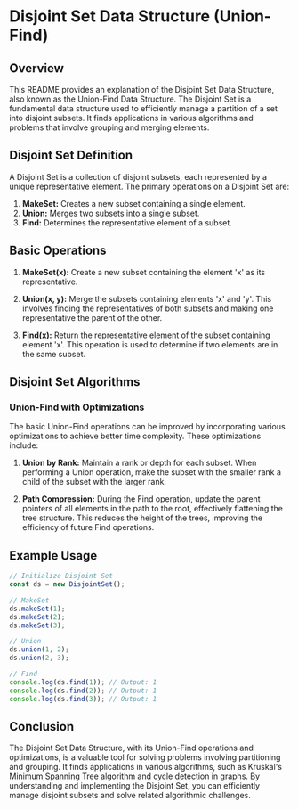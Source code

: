 # Disjoint Set Data Structure (Union-Find)

## Overview

This README provides an explanation of the Disjoint Set Data Structure, also known as the Union-Find Data Structure. The Disjoint Set is a fundamental data structure used to efficiently manage a partition of a set into disjoint subsets. It finds applications in various algorithms and problems that involve grouping and merging elements.

## Disjoint Set Definition

A Disjoint Set is a collection of disjoint subsets, each represented by a unique representative element. The primary operations on a Disjoint Set are:

1. **MakeSet:** Creates a new subset containing a single element.
2. **Union:** Merges two subsets into a single subset.
3. **Find:** Determines the representative element of a subset.

## Basic Operations

1. **MakeSet(x):** Create a new subset containing the element 'x' as its representative.

2. **Union(x, y):** Merge the subsets containing elements 'x' and 'y'. This involves finding the representatives of both subsets and making one representative the parent of the other.

3. **Find(x):** Return the representative element of the subset containing element 'x'. This operation is used to determine if two elements are in the same subset.

## Disjoint Set Algorithms

### Union-Find with Optimizations

The basic Union-Find operations can be improved by incorporating various optimizations to achieve better time complexity. These optimizations include:

1. **Union by Rank:** Maintain a rank or depth for each subset. When performing a Union operation, make the subset with the smaller rank a child of the subset with the larger rank.

2. **Path Compression:** During the Find operation, update the parent pointers of all elements in the path to the root, effectively flattening the tree structure. This reduces the height of the trees, improving the efficiency of future Find operations.

## Example Usage

```js
// Initialize Disjoint Set
const ds = new DisjointSet();

// MakeSet
ds.makeSet(1);
ds.makeSet(2);
ds.makeSet(3);

// Union
ds.union(1, 2);
ds.union(2, 3);

// Find
console.log(ds.find(1)); // Output: 1
console.log(ds.find(2)); // Output: 1
console.log(ds.find(3)); // Output: 1
```

## Conclusion

The Disjoint Set Data Structure, with its Union-Find operations and optimizations, is a valuable tool for solving problems involving partitioning and grouping. It finds applications in various algorithms, such as Kruskal's Minimum Spanning Tree algorithm and cycle detection in graphs. By understanding and implementing the Disjoint Set, you can efficiently manage disjoint subsets and solve related algorithmic challenges.
